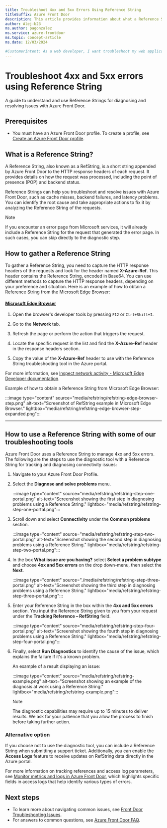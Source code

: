 ```yaml
---
title: Troubleshoot 4xx and 5xx Errors Using Reference String
titleSuffix: Azure Front Door
description: This article provides information about what a Reference String is, how to collect them, and use the Azure portal diagnostic tool for troubleshooting 4xx and 5xx errors.
author: Alej-b23 
ms.author: pagonzalez 
ms.service: azure-frontdoor 
ms.topic: concept-article 
ms.date: 12/03/2024

#CustomerIntent: As a web developer, I want troubleshoot my web application using a Reference String.
---
```


# Troubleshoot 4xx and 5xx errors using Reference String

A guide to understand and use Reference Strings for diagnosing and resolving issues with Azure Front Door.

## Prerequisites

* You must have an Azure Front Door profile. To create a profile, see [Create an Azure Front Door profile](create-front-door-portal.md).

## What is a Reference String?

A Reference String, also known as a RefString, is a short string appended by Azure Front Door to the HTTP response headers of each request. It provides details on how the request was processed, including the point of presence (POP) and backend status.

Reference Strings can help you troubleshoot and resolve issues with Azure Front Door, such as cache misses, backend failures, and latency problems. You can identify the root cause and take appropriate actions to fix it by analyzing the Reference String of the requests.

> [!NOTE] 
> If you encounter an error page from Microsoft services, it will already include a Reference String for the request that generated the error page. In such cases, you can skip directly to the diagnostic step. 

## How to gather a Reference String

To gather a Reference String, you need to capture the HTTP response headers of the requests and look for the header named **X-Azure-Ref**. This header contains the Reference String, encoded in Base64. You can use different methods to capture the HTTP response headers, depending on your preference and situation. Here is an example of how to obtain a Reference String from the Microsoft Edge Browser:

#### [Microsoft Edge Browser](#tab/edge)

1. Open the browser's developer tools by pressing `F12` or `Ctrl+Shift+I`.

1. Go to the **Network** tab.

1. Refresh the page or perform the action that triggers the request.

1. Locate the specific request in the list and find the **X-Azure-Ref** header in the response headers section.

1. Copy the value of the **X-Azure-Ref** header to use with the Reference String troubleshooting tool in the Azure portal.

For more information, see [Inspect network activity - Microsoft Edge Developer documentation](/microsoft-edge/devtools-guide-chromium/network/).

Example of how to obtain a Reference String from Microsoft Edge Browser:

:::image type="content" source="media/refstring/refstring-edge-browser-step.png" alt-text="Screenshot of RefString example in Microsoft Edge Browser." lightbox="media/refstring/refstring-edge-browser-step-expanded.png":::

---

## How to use a Reference String with some of our troubleshooting tools
Azure Front Door uses a Reference String to manage 4xx and 5xx errors. The following are the steps to use the diagnostic tool with a Reference String for tracking and diagnosing connectivity issues:

1.	Navigate to your Azure Front Door Profile.

1.	Select the **Diagnose and solve problems** menu.
 
    :::image type="content" source="media/refstring/refstring-step-one-portal.png" alt-text="Screenshot showing the first step in diagnosing problems using a Reference String." lightbox="media/refstring/refstring-step-one-portal.png":::

1.	Scroll down and select **Connectivity** under the **Common problems** section.

    :::image type="content" source="media/refstring/refstring-step-two-portal.png" alt-text="Screenshot showing the second step in diagnosing problems using a Reference String." lightbox="media/refstring/refstring-step-two-portal.png":::

1.	In the box **What issue are you having?** select **Select a problem subtype** and choose **4xx and 5xx errors** on the drop down-menu, then select the **Next**.

    :::image type="content" source="./media/refstring/refstring-step-three-portal.png" alt-text="Screenshot showing the third step in diagnosing problems using a Reference String." lightbox="media/refstring/refstring-step-three-portal.png":::
 
1.	Enter your Reference String in the box within the **4xx and 5xx errors** section. You input the Reference String given to you from your request under the **Tracking Reference – RefString** field.

    :::image type="content" source="media/refstring/refstring-step-four-portal.png" alt-text="Screenshot showing the fourth step in diagnosing problems using a Reference String." lightbox="media/refstring/refstring-step-four-portal.png":::

1. Finally, select **Run Diagnostics** to identify the cause of the issue, which explains the failure if it's a known problem.

    An example of a result displaying an issue: 

    :::image type="content" source="media/refstring/refstring-example.png" alt-text="Screenshot showing an example of the diagnosis at work using a Reference String." lightbox="media/refstring/refstring-example.png":::

    > [!NOTE] 
    > The diagnostic capabilities may require up to 15 minutes to deliver results. We ask for your patience that you allow the process to finish before taking further action.

### Alternative option

If you choose not to use the diagnostic tool, you can include a Reference String when submitting a support ticket. Additionally, you can enable the **Access Logs** feature to receive updates on RefString data directly in the Azure portal. 

For more information on tracking references and access log parameters, see [Monitor metrics and logs in Azure Front Door](front-door-diagnostics.md#access-log), which highlights specific fields in access logs that help identify various types of errors.

## Next steps

* To learn more about navigating common issues, see [Front Door Troubleshooting Issues](troubleshoot-issues.md). 
* For answers to common questions, see [Azure Front Door FAQ](front-door-faq.yml).
